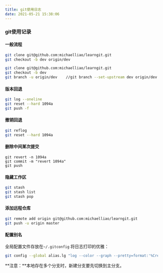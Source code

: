 ```yaml
---
title: git使用日志
date: 2021-05-21 15:38:06
---
```



### git使用记录

#### 一般流程
```bash
git clone git@github.com:michaelliao/learngit.git
git checkout -b dev origin/dev
```
```bash
git clone git@github.com:michaelliao/learngit.git
git checkout -b dev
git branch -u origin/dev	//git branch --set-upstream dev origin/dev
```

#### 版本回退
```bash
git log --oneline
git reset --hard 1094a
git push -f
```

#### 撤销回退
```bash
git reflog
git reset --hard 1094a
```

#### 删除中间某次提交
```bsah
git revert -n 1094a
git commit -m "revert 1094a"
git push
```

#### 隐藏工作区
```bash
git stash
git stash list
git stash pop
```

#### 添加远程仓库
```bash
git remote add origin git@github.com:michaelliao/learngit.git
git push -u origin master
```

#### 配置别名
全局配置文件存放在`~/.gitconfig`
将日志打印的优雅：
```bash
git config --global alias.lg "log --color --graph --pretty=format:'%Cred%h%Creset -%C(yellow)%d%Creset %s %Cgreen(%cr) %C(bold blue)<%an>%Creset' --abbrev-commit"
```


**注意：**本地存在多个分支时，新建分支要先切换到主分支。

